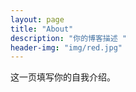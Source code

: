 ```yaml
---
layout: page
title: "About"
description: "你的博客描述 " 
header-img: "img/red.jpg"
---
```


这一页填写你的自我介绍。





